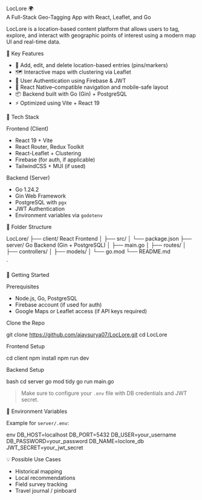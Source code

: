 LocLore 🌍  
A Full-Stack Geo-Tagging App with React, Leaflet, and Go

LocLore is a location-based content platform that allows users to tag, explore, and interact with geographic points of interest using a modern map UI and real-time data.



 🌟 Key Features

- 📍 Add, edit, and delete location-based entries (pins/markers)
- 🗺️ Interactive maps with clustering via Leaflet
- 🔐 User Authentication using Firebase & JWT
- 🧭 React Native–compatible navigation and mobile-safe layout
- 📦 Backend built with Go (Gin) + PostgreSQL
- ⚡ Optimized using Vite + React 19



 🧰 Tech Stack

 Frontend (Client)
- React 19 + Vite
- React Router, Redux Toolkit
- React-Leaflet + Clustering
- Firebase (for auth, if applicable)
- TailwindCSS + MUI (if used)

 Backend (Server)
- Go 1.24.2
- Gin Web Framework
- PostgreSQL with `pgx`
- JWT Authentication
- Environment variables via `godotenv`



 📁 Folder Structure



LocLore/
├── client/               React Frontend
│   ├── src/
│   └── package.json
├── server/               Go Backend (Gin + PostgreSQL)
│   ├── main.go
│   ├── routes/
│   ├── controllers/
│   ├── models/
│   └── go.mod
└── README.md

`



 🚀 Getting Started

 Prerequisites
- Node.js, Go, PostgreSQL
- Firebase account (if used for auth)
- Google Maps or Leaflet access (if API keys required)



 Clone the Repo


git clone https://github.com/ajaysurya07/LocLore.git
cd LocLore

 Frontend Setup


cd client
npm install
npm run dev




 Backend Setup

bash
cd server
go mod tidy
go run main.go


> Make sure to configure your `.env` file with DB credentials and JWT secret.



 🔐 Environment Variables

Example for `server/.env`:

env
DB_HOST=localhost
DB_PORT=5432
DB_USER=your_username
DB_PASSWORD=your_password
DB_NAME=loclore_db
JWT_SECRET=your_jwt_secret




 💡 Possible Use Cases

* Historical mapping
* Local recommendations
* Field survey tracking
* Travel journal / pinboard
